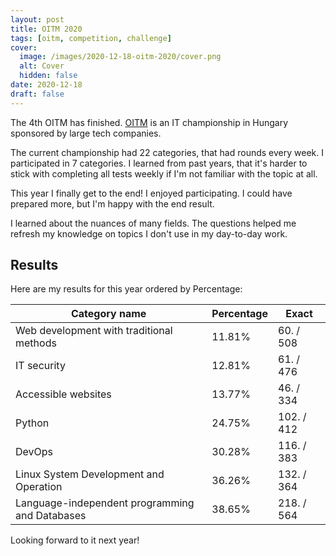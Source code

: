 ```yaml
---
layout: post
title: OITM 2020
tags: [oitm, competition, challenge]
cover:
  image: /images/2020-12-18-oitm-2020/cover.png
  alt: Cover
  hidden: false
date: 2020-12-18
draft: false
---
```


The 4th OITM has finished.
[OITM](https://megmerettetes.hu/) is an IT championship in Hungary sponsored by large tech companies.

<!--more-->

The current championship had 22 categories, that had rounds every week. I participated in 7 categories.
I learned from past years, that it's harder to stick with completing all tests weekly if I'm not familiar with the topic at all.

This year I finally get to the end!
I enjoyed participating. I could have prepared more, but I'm happy with the end result.

I learned about the nuances of many fields.
The questions helped me refresh my knowledge on topics I don't use in my day-to-day work.

## Results

Here are my results for this year ordered by Percentage:

| Category name                                  | Percentage | Exact      |
| ---------------------------------------------- | ---------- | ---------- |
| Web development with traditional methods       | 11.81%     | 60. / 508  |
| IT security                                    | 12.81%     | 61. / 476  |
| Accessible websites                            | 13.77%     | 46. / 334  |
| Python                                         | 24.75%     | 102. / 412 |
| DevOps                                         | 30.28%     | 116. / 383 |
| Linux System Development and Operation         | 36.26%     | 132. / 364 |
| Language-independent programming and Databases | 38.65%     | 218. / 564 |

Looking forward to it next year!
